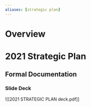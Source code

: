 ```yaml
---
aliases: [strategic plan]
---
```


# Overview

# 2021 Strategic Plan
## Formal Documentation
### Slide Deck
![[2021 STRATEGIC PLAN deck.pdf]]